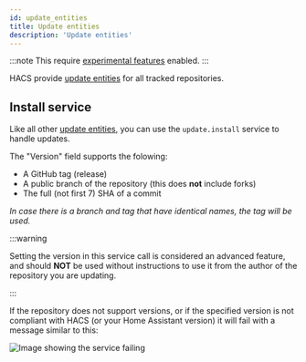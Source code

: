 ```yaml
---
id: update_entities
title: Update entities
description: 'Update entities'
---
```


:::note
This require [experimental features](/docs/configuration/options#options) enabled.
:::

HACS provide [update entities](https://www.home-assistant.io/integrations/update/) for all tracked repositories.

## Install service

Like all other [update entities](/docs/entities/update), you can use the `update.install` service to handle updates.

The "Version" field supports the folowing:

- A GitHub tag (release)
- A public branch of the repository (this does **not** include forks)
- The full (not first 7) SHA of a commit

_In case there is a branch and tag that have identical names, the tag will be used._

:::warning

Setting the version in this service call is considered an advanced feature, and should **NOT** be used without instructions to use it from the author of the repository you are updating.

:::

If the repository does not support versions, or if the specified version is not compliant with HACS (or your Home Assistant version) it will fail with a message similar to this:

![Image showing the service failing](/img/update_service_failed.png)

